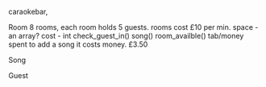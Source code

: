 caraokebar, 


Room
8 rooms, each room holds 5 guests.
rooms cost £10 per min.
space - an array?
cost - int
check_guest_in()
song()
room_availble()
tab/money spent
to add a song it costs money. £3.50

Song


Guest